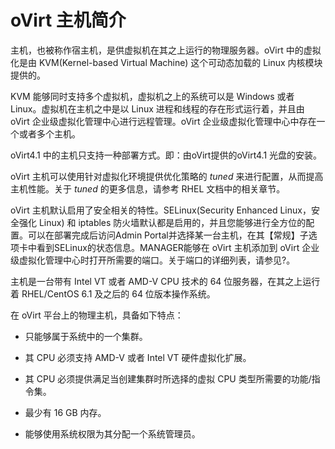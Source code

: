 # oVirt 主机简介

主机，也被称作宿主机，是供虚拟机在其之上运行的物理服务器。oVirt
中的虚拟化是由 KVM(Kernel-based Virtual Machine) 这个可动态加载的 Linux
内核模块提供的。

KVM 能够同时支持多个虚拟机，虚拟机之上的系统可以是 Windows 或者
Linux。虚拟机在主机之中是以 Linux 进程和线程的存在形式运行着，并且由
oVirt 企业级虚拟化管理中心进行远程管理。oVirt 企业级虚拟化管理中心中存在一个或者多个主机。

oVirt4.1 中的主机只支持一种部署方式。即：由oVirt提供的oVirt4.1 光盘的安装。

oVirt 主机可以使用针对虚拟化环境提供优化策略的 *tuned*
来进行配置，从而提高主机性能。关于 *tuned* 的更多信息，请参考 RHEL
文档中的相关章节。

oVirt 主机默认启用了安全相关的特性。SELinux(Security Enhanced
Linux，安全强化 Linux) 和 iptables
防火墙默认都是启用的，并且您能够进行全方位的配置。可以在部署完成后访问Admin Portal并选择某一台主机，在其【常规】子选项卡中看到SELinux的状态信息。MANAGER能够在 oVirt
主机添加到 oVirt 企业级虚拟化管理中心时打开所需要的端口。关于端口的详细列表，请参见?。

主机是一台带有 Intel VT 或者 AMD-V CPU 技术的 64
位服务器，在其之上运行着 RHEL/CentOS 6.1 及之后的 64 位版本操作系统。

在 oVirt 平台上的物理主机，具备如下特点：

-   只能够属于系统中的一个集群。

-   其 CPU 必须支持 AMD-V 或者 Intel VT 硬件虚拟化扩展。

-   其 CPU 必须提供满足当创建集群时所选择的虚拟 CPU
    类型所需要的功能/指令集。

-   最少有 16 GB 内存。

-   能够使用系统权限为其分配一个系统管理员。



